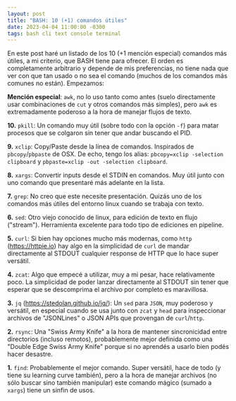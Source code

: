 ```yaml
---
layout: post
title: "BASH: 10 (+1) comandos útiles"
date: 2023-04-04 11:00:00 -0300
tags: bash cli text console terminal
---
```


En este post haré un listado de los 10 (+1 mención especial) comandos más
útiles, a mi criterio, que BASH tiene para ofrecer. El orden es completamente
arbitrario y depende de mis preferencias, no tiene nada que ver con que tan
usado o no sea el comando (muchos de los comandos más comunes no están).
Empezamos:

**Mención especial**: `awk`, no lo uso tanto como antes (suelo directamente usar
combinaciones de `cut` y otros comandos más simples), pero `awk` es
extremadamente poderoso a la hora de manejar flujos de texto.

**10\.** `pkill`: Un comando muy útil (sobre todo con la opción `-f`) para matar
procesos que se colgaron sin tener que andar buscando el PID.

**9\.** `xclip`: Copy/Paste desde la línea de comandos. Inspirados de
`pbcopy`/`pbpaste` de OSX. De echo, tengo los alias: `pbcopy=xclip -selection
clipboard` y `pbpaste=xclip -out -selection clipboard`.

**8\.** `xargs`: Convertir inputs desde el STDIN en comandos. Muy útil junto con uno
comando que presentaré más adelante en la lista.

**7\.** `grep`: No creo que este necesite presentación. Quizás uno de los comandos
más útiles del entorno linux cuando se trabaja con texto.

**6\.** `sed`: Otro viejo conocido de linux, para edición de texto en flujo
("stream"). Herramienta excelente para todo tipo de ediciones en pipeline.

**5\.** `curl`: Si bien hay opciones mucho más modernas, como `http`
(https://httpie.io) hay algo en la simplicidad de `curl` de mandar directamente
al STDOUT cualquier response de HTTP que lo hace super versátil.

**4\.** `zcat`: Algo que empecé a utilizar, muy a mi pesar, hace relativamente poco.
La simplicidad de poder lanzar directamente al STDOUT sin tener que esperar que
se descomprima el archivo por completo es maravillosa.

**3\.** `jq` (https://stedolan.github.io/jq/): Un `sed` para `JSON`, muy poderoso y
versátil, en especial cuando se usa junto con `zcat` y `head` para inspeccionar
archivos de "JSONLines" o JSON APIs que provengan de `curl`/`http`.

**2\.** `rsync`: Una "Swiss Army Knife" a la hora de mantener sincronicidad entre
directorios (incluso remotos), probablemente mejor definida como una "Double
Edge Swiss Army Knife" porque si no aprendés a usarlo bien podés hacer desastre.

**1\.** `find`: Probablemente el mejor comando. Super versátil, hace de todo (y
tiene su learning curve también), pero a la hora de manejar archivos (no sólo
buscar sino también manipular) este comando mágico (sumado a `xargs`) tiene un
sinfin de usos.
